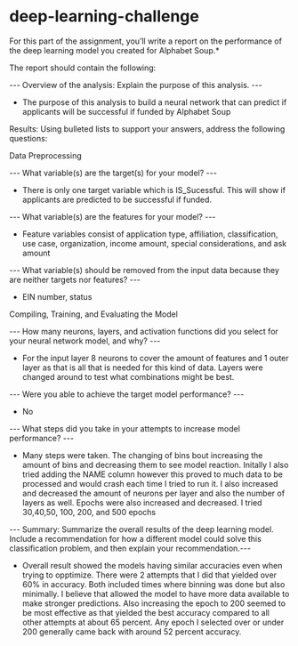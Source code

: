 # deep-learning-challenge

 For this part of the assignment, you’ll write a report on the performance of the deep learning model you created for Alphabet Soup.*

The report should contain the following:

 --- Overview of the analysis: Explain the purpose of this analysis. ---

* The purpose of this analysis to build a neural network that can predict if  applicants will be successful if funded by Alphabet Soup



Results: Using bulleted lists to support your answers, address the following questions:

Data Preprocessing

--- What variable(s) are the target(s) for your model? ---

* There is only one target variable which is IS_Sucessful. This will show if applicants are predicted to be successful if funded.

--- What variable(s) are the features for your model? ---

* Feature variables consist of application type, affiliation, classification, use case, organization, income amount, special considerations, and ask amount

--- What variable(s) should be removed from the input data because they are neither targets nor features? ---

* EIN number, status



Compiling, Training, and Evaluating the Model

--- How many neurons, layers, and activation functions did you select for your neural network model, and why? ---

* For the input layer 8 neurons to cover the amount of features and 1 outer layer as that is all that is needed for this kind of data. Layers were changed around to test what combinations might be best.

--- Were you able to achieve the target model performance? ---

* No

--- What steps did you take in your attempts to increase model performance? ---

* Many steps were taken. The changing of bins bout increasing the amount of bins and decreasing them to see model reaction. Initally I also tried adding the NAME column however this proved to much data to be processed and would crash each time I tried to run it. I also increased and decreased the amount of neurons per layer and also the number of layers as well. Epochs were also increased and decreased. I tried 30,40,50, 100, 200, and 500 epochs



--- Summary: Summarize the overall results of the deep learning model. Include a recommendation for how a different model could solve this classification problem, and then explain your recommendation.---

* Overall result showed the models having similar accuracies even when trying to opptimize. There were 2 attempts that I did that yielded over 60% in accuracy. Both included times where binning was done but also minimally. I believe that allowed the model to have more data available to make stronger predictions. Also increasing the epoch to 200 seemed to be most effective as that yielded the best accuracy compared to all other attempts at about 65 percent. Any epoch I selected over or under 200 generally came back with around 52 percent accuracy. 
